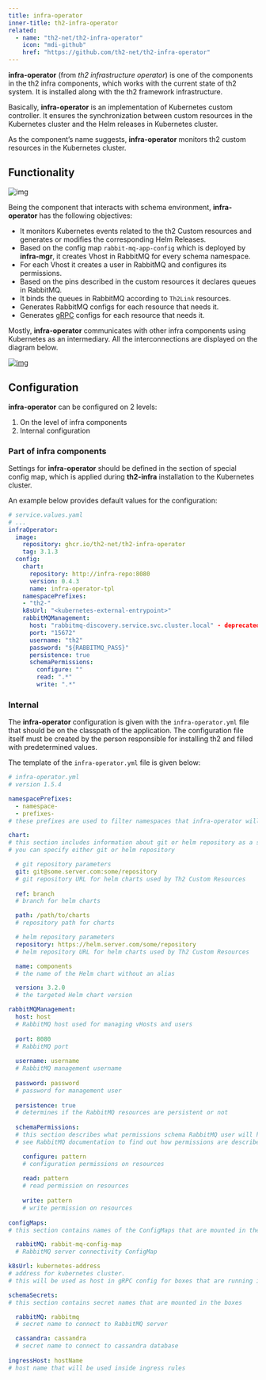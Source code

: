 ```yaml
---
title: infra-operator
inner-title: th2-infra-operator
related:
  - name: "th2-net/th2-infra-operator"
    icon: "mdi-github"
    href: "https://github.com/th2-net/th2-infra-operator"
--- 
```


**infra-operator** (from _th2 infrastructure operator_) is one of the components in the th2 infra components, which works with the current state of th2 system. It is installed along with the th2 framework infrastructure.

Basically, **infra-operator** is an implementation of Kubernetes custom controller. It ensures the synchronization between <term term="Custom resource">custom resources</term> in the Kubernetes cluster and the Helm releases in Kubernetes cluster. 

As the component’s name suggests, **infra-operator** monitors th2 custom resources in the Kubernetes cluster.

## Functionality

![img](/img/boxes/exactpro/infra-operator/main.png)

Being the component that interacts with schema environment, **infra-operator** has the following objectives:

- It monitors Kubernetes events related to the th2 <term term="Custom resource">Custom resources</term> and generates or modifies the corresponding Helm Releases.
- Based on the config map `rabbit-mq-app-config` which is deployed by **infra-mgr**, it creates Vhost in RabbitMQ for every schema namespace.
- For each Vhost it creates a user in RabbitMQ and configures its permissions.
- Based on the pins described in the custom resources it declares queues in RabbitMQ.
- It binds the queues in RabbitMQ according to `Th2Link` resources.
- Generates RabbitMQ configs for each resource that needs it.
- Generates [gRPC](https://grpc.io/docs/) configs for each resource that needs it.

Mostly, **infra-operator** communicates with other infra components using Kubernetes as an intermediary. All the interconnections are displayed on the diagram below.

[![img](/img/boxes/exactpro/infra-operator/operator-functionality.png)](https://www.plantuml.com/plantuml/png/XP0nQyCm48Lt_OgRsibBnr92e4kXJI66TWaTPFlP4aYw89qwvhTNDaLs0gNhlUyxlTC-YOwIlLCEev0mHJiPeS56z68vAB7YG2qx48yavg6nOOowuJEY5evAdTQXdo8ztPKaSTXzaKvK9YkmMajMLvmCdB_EJ0rx3XBPqMlk40C4gOvQtNLM3aUbAawNVDbjs4TwiqdWQIpP2vnluQ0JA9y7FUzQnU5Af5ypBEPpMmKr7zaqD-n11prX_f_2tjUr2rbxLkoOaV4Vz6auIOLktwpOvgYap9_qnr9_M_fTY_q6jKYSOr_aFSAGlVi1)

## Configuration

**infra-operator** can be configured on 2 levels:

1. On the level of infra components
2. Internal configuration

### Part of infra components

Settings for **infra-operator** should be defined in the section of special config map, which is applied during **th2-infra** installation to the Kubernetes cluster.

An example below provides default values for the configuration:

```yaml
# service.values.yaml
# ...
infraOperator:
  image:
    repository: ghcr.io/th2-net/th2-infra-operator
    tag: 3.1.3
  config:
    chart:
      repository: http://infra-repo:8080
      version: 0.4.3
      name: infra-operator-tpl
    namespacePrefixes: 
    - "th2-"
    k8sUrl: "<kubernetes-external-entrypoint>"
    rabbitMQManagement:
      host: "rabbitmq-discovery.service.svc.cluster.local" - deprecated. host is taken from rabbitmq config
      port: "15672"
      username: "th2"
      password: "${RABBITMQ_PASS}"
      persistence: true
      schemaPermissions:
        configure: ""
        read: ".*"
        write: ".*"
```

### Internal

The **infra-operator** configuration is given with the  `infra-operator.yml` file that should be on the classpath of the application. The configuration file itself must be created by the person responsible for installing th2 and filled with predetermined values. 

The template of the `infra-operator.yml` file is given below:

```yaml
# infra-operator.yml
# version 1.5.4

namespacePrefixes:
  - namespace-
  - prefixes-
# these prefixes are used to filter namespaces that infra-operator will manage as a schema

chart:
# this section includes information about git or helm repository as a source of helm charts
# you can specify either git or helm repository

  # git repository parameters 
  git: git@some.server.com:some/repository
  # git repository URL for helm charts used by Th2 Custom Resources
  
  ref: branch
  # branch for helm charts

  path: /path/to/charts
  # repository path for charts

  # helm repository parameters 
  repository: https://helm.server.com/some/repository
  # helm repository URL for helm charts used by Th2 Custom Resources

  name: components
  # the name of the Helm chart without an alias

  version: 3.2.0
  # the targeted Helm chart version

rabbitMQManagement:
  host: host
  # RabbitMQ host used for managing vHosts and users
  
  port: 8080
  # RabbitMQ port
  
  username: username
  # RabbitMQ management username
  
  password: password
  # password for management user
  
  persistence: true
  # determines if the RabbitMQ resources are persistent or not
  
  schemaPermissions:
  # this section describes what permissions schema RabbitMQ user will have on its own resources
  # see RabbitMQ documentation to find out how permissions are described

    configure: pattern
    # configuration permissions on resources
    
    read: pattern
    # read permission on resources
    
    write: pattern
    # write permission on resources
    
configMaps:
# this section contains names of the ConfigMaps that are mounted in the boxes

  rabbitMQ: rabbit-mq-config-map
  # RabbitMQ server connectivity ConfigMap

k8sUrl: kubernetes-address
# address for kubernetes cluster. 
# this will be used as host in gRPC config for boxes that are running in node network or externally

schemaSecrets:
# this section contains secret names that are mounted in the boxes

  rabbitMQ: rabbitmq
  # secret name to connect to RabbitMQ server

  cassandra: cassandra
  # secret name to connect to cassandra database
  
ingressHost: hostName
# host name that will be used inside ingress rules

```